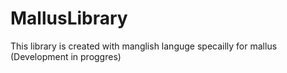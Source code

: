 # MallusLibrary

This library is created with manglish languge specailly for mallus (Development in proggres)
